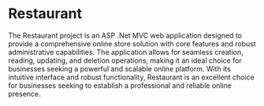 # Restaurant
The Restaurant project is an ASP .Net MVC web application designed to provide a comprehensive online store solution with core features and robust administrative capabilities. The application allows for seamless creation, reading, updating, and deletion operations, making it an ideal choice for businesses seeking a powerful and scalable online platform. With its intuitive interface and robust functionality, Restaurant is an excellent choice for businesses seeking to establish a professional and reliable online presence.

